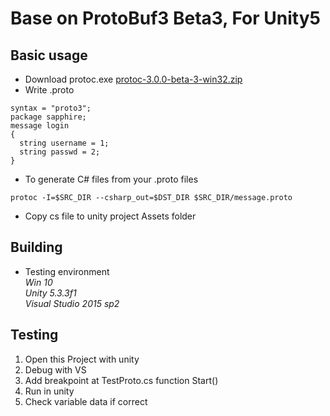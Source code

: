# Base on ProtoBuf3 Beta3, For Unity5
## Basic usage
* Download protoc.exe
[protoc-3.0.0-beta-3-win32.zip](https://github.com/google/protobuf/releases)
* Write .proto
```
syntax = "proto3";
package sapphire;
message login
{
  string username = 1;
  string passwd = 2;
}
```
* To generate C# files from your .proto files
```
protoc -I=$SRC_DIR --csharp_out=$DST_DIR $SRC_DIR/message.proto
```
* Copy cs file to unity project Assets folder

## Building
* Testing environment<br/>
  *Win 10*<br/>
  *Unity 5.3.3f1*<br/>
  *Visual Studio 2015 sp2*<br/>

## Testing
 1. Open this Project with unity
 2. Debug with VS
 3. Add breakpoint at TestProto.cs function Start()
 4. Run in unity
 5. Check variable data if correct
